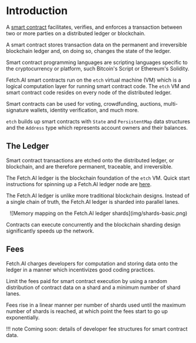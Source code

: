 <h1>Introduction</h1>

A <a href="https://en.wikipedia.org/wiki/Smart_contract" target="_blank">smart contract</a> facilitates, verifies, and enforces a transaction between two or more parties on a distributed ledger or blockchain. 

A smart contract stores transaction data on the permanent and irreversible blockchain ledger and, on doing so, changes the state of the ledger. 

Smart contract programming languages are scripting languages specific to the cryptocurrency or platform, such Bitcoin's Script or Ethereum's Solidity. 

Fetch.AI smart contracts run on the `etch` virtual machine (VM) which is a logical computation layer for running smart contract code. The `etch` VM and smart contract code resides on every node of the distributed ledger.

Smart contracts can be used for voting, crowdfunding, auctions, multi-signature wallets, identity verification, and much more.

`etch` builds up smart contracts with `State` and `PersistentMap` data structures and the `Address` type which represents account owners and their balances. 


## The Ledger

Smart contract transactions are etched onto the distributed ledger, or blockchain, and are therefore permanent, traceable, and irreversible.

The Fetch.AI ledger is the blockchain foundation of the `etch` VM. Quick start instructions for spinning up a Fetch.AI ledger node are <a href="https://community.fetch.ai/getting-started/building-fetchai-ledger-node/develop" target="_blank">here</a>.

The Fetch.AI ledger is unlike more traditional blockchain designs. Instead of a single chain of truth, the Fetch.AI ledger is sharded into parallel lanes. 

<center>![Memory mapping on the Fetch.AI ledger shards](img/shards-basic.png)</center>

Contracts can execute concurrently and the blockchain sharding design significantly speeds up the network.



## Fees

Fetch.AI charges developers for computation and storing data onto the ledger in a manner which incentivizes good coding practices.

Limit the fees paid for smart contract execution by using a random distribution of contract data on a shard and a minimum number of shard lanes.

Fees rise in a linear manner per number of shards used until the maximum number of shards is reached, at which point the fees start to go up exponentially.

!!! note 
	Coming soon: details of developer fee structures for smart contract data.